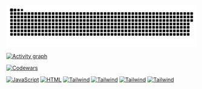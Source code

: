 

<p align="center">
 <img width="600" src="github-snake.svg" alt="snake"/>
</p>



[![Activity graph](https://github-readme-activity-graph.vercel.app/graph?username=Afpia&custom_title=Afpia%20Graph&theme=high-contrast)]()


[![Codewars](https://www.codewars.com/users/Afpia/badges/large)]()



[![JavaScript](https://img.shields.io/badge/-JavaScript-black?style=for-the-badge&logo=javascript)]()
[![HTML](https://img.shields.io/badge/-HTML-black?style=for-the-badge&logo=html5)]()
[![Tailwind](https://img.shields.io/badge/-Tailwind-black?style=for-the-badge&logo=tailwindcss&logoColor=#06B6D4)]()
[![Tailwind](https://img.shields.io/badge/-git-black?style=for-the-badge&logo=git&logoColor=#F05032)]()
[![Tailwind](https://img.shields.io/badge/-sass-black?style=for-the-badge&logo=sass&logoColor=#CC6699)]()
[![Tailwind](https://img.shields.io/badge/-css-black?style=for-the-badge&logoColor=#CC6699&logo=CSS3)]()

